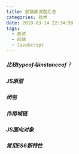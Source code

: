 ```yaml
---
title: 前端面试题汇总
categories: 技术
date: 2018-03-14 22:34:58
tags:
  - 面试
  - 前端
  - JavaScript
---
```

##### 比较typeof与instanceof？
##### JS原型
##### 闭包
##### 作用域链
##### JS面向对象
##### 常见ES6新特性
